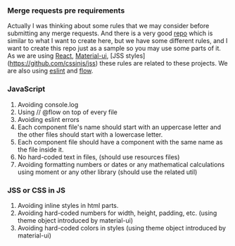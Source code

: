 ### Merge requests pre requirements
Actually I was thinking about some rules that we may consider before submitting any merge requests. And there is a very good [repo](https://github.com/elsewhencode/project-guidelines) which is similar to what I want to create here, but we have some different rules, and I want to create this repo just as a sample so you may use some parts of it.
As we are using [React](https://github.com/facebook/react), [Material-ui](https://github.com/mui-org/material-ui), [JSS styles] (https://github.com/cssinjs/jss) these rules are related to these projects. We are also using [eslint](https://github.com/eslint/eslint) and [flow](https://github.com/facebook/flow).

### JavaScript
1. Avoiding console.log
2. Using // @flow on top of every file
3. Avoiding eslint errors
4. Each component file's name should start with an uppercase letter and the other files should start with a lowercase letter.
5. Each component file should have a component with the same name as the file inside it.
6. No hard-coded text in files, (should use resources files)
7. Avoiding formatting numbers or dates or any mathematical calculations using moment or any other library (should use the related util)

### JSS or CSS in JS
1. Avoiding inline styles in html parts.
2. Avoiding hard-coded numbers for width, height, padding, etc. (using theme object introduced by material-ui)
3. Avoiding hard-coded colors in styles (using theme object introduced by material-ui)
